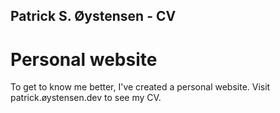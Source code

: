 ## Patrick S. Øystensen - CV

# Personal website

To get to know me better, I've created a personal website. Visit patrick.øystensen.dev to see my CV.
